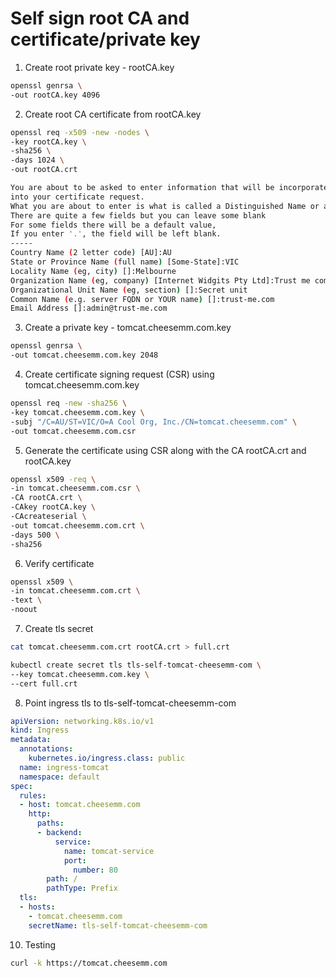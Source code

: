 # Self sign root CA and certificate/private key

1. Create root private key - rootCA.key
```bash
openssl genrsa \
-out rootCA.key 4096
```

2. Create root CA certificate from rootCA.key
```bash
openssl req -x509 -new -nodes \
-key rootCA.key \
-sha256 \
-days 1024 \
-out rootCA.crt

You are about to be asked to enter information that will be incorporated
into your certificate request.
What you are about to enter is what is called a Distinguished Name or a DN.
There are quite a few fields but you can leave some blank
For some fields there will be a default value,
If you enter '.', the field will be left blank.
-----
Country Name (2 letter code) [AU]:AU
State or Province Name (full name) [Some-State]:VIC
Locality Name (eg, city) []:Melbourne
Organization Name (eg, company) [Internet Widgits Pty Ltd]:Trust me company
Organizational Unit Name (eg, section) []:Secret unit
Common Name (e.g. server FQDN or YOUR name) []:trust-me.com
Email Address []:admin@trust-me.com
```

3. Create a private key - tomcat.cheesemm.com.key
```bash
openssl genrsa \
-out tomcat.cheesemm.com.key 2048
```

4. Create certificate signing request (CSR) using tomcat.cheesemm.com.key
```bash
openssl req -new -sha256 \
-key tomcat.cheesemm.com.key \
-subj "/C=AU/ST=VIC/O=A Cool Org, Inc./CN=tomcat.cheesemm.com" \
-out tomcat.cheesemm.com.csr
```

5. Generate the certificate using CSR along with the CA rootCA.crt and rootCA.key
```bash
openssl x509 -req \
-in tomcat.cheesemm.com.csr \
-CA rootCA.crt \
-CAkey rootCA.key \
-CAcreateserial \
-out tomcat.cheesemm.com.crt \
-days 500 \
-sha256
```

6. Verify certificate
```bash
openssl x509 \
-in tomcat.cheesemm.com.crt \
-text \
-noout
```

7. Create tls secret
```bash
cat tomcat.cheesemm.com.crt rootCA.crt > full.crt

kubectl create secret tls tls-self-tomcat-cheesemm-com \
--key tomcat.cheesemm.com.key \
--cert full.crt
```

8. Point ingress tls to tls-self-tomcat-cheesemm-com
```yaml
apiVersion: networking.k8s.io/v1
kind: Ingress
metadata:
  annotations:
    kubernetes.io/ingress.class: public
  name: ingress-tomcat
  namespace: default
spec:
  rules:
  - host: tomcat.cheesemm.com
    http:
      paths:
      - backend:
          service:
            name: tomcat-service
            port:
              number: 80
        path: /
        pathType: Prefix
  tls:
  - hosts:
    - tomcat.cheesemm.com
    secretName: tls-self-tomcat-cheesemm-com
```

10. Testing
```bash
curl -k https://tomcat.cheesemm.com
```
